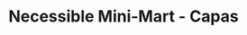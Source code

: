 ---
title: "Necessible Mini-Mart - Capas"
url: /tarlac/necessible-mini-mart-capas/
shop: convenience
---